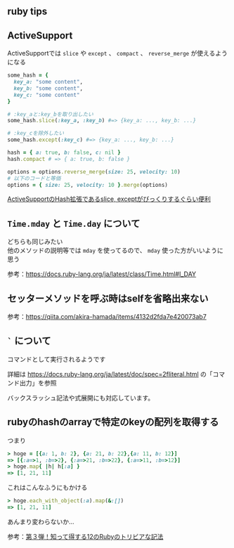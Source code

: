 ruby tips
---

## ActiveSupport

ActiveSupportでは `slice` や `except` 、 `compact` 、 `reverse_merge` が使えるようになる

```ruby
some_hash = {
  key_a: "some content",
  key_b: "some content",
  key_c: "some content"
}

# :key_aと:key_bを取り出したい
some_hash.slice(:key_a, :key_b) #=> {key_a: ..., key_b: ...}

# :key_cを除外したい
some_hash.except(:key_c) #=> {key_a: ..., key_b: ...}

hash = { a: true, b: false, c: nil }
hash.compact # => { a: true, b: false }

options = options.reverse_merge(size: 25, velocity: 10)
# 以下のコードと等価
options = { size: 25, velocity: 10 }.merge(options)
```
[ActiveSupportのHash拡張であるslice, exceptがびっくりするぐらい便利](https://qiita.com/mah_lab/items/ed10bae99105ea2fd8bd)

## `Time.mday` と `Time.day` について

どちらも同じみたい  
他のメソッドの説明等では `mday` を使ってるので、 `mday` 使った方がいいように思う

参考：https://docs.ruby-lang.org/ja/latest/class/Time.html#I_DAY

## セッターメソッドを呼ぶ時はselfを省略出来ない

参考：https://qiita.com/akira-hamada/items/4132d2fda7e420073ab7

## <code>`</code> について

コマンドとして実行されるようです

詳細は
https://docs.ruby-lang.org/ja/latest/doc/spec=2fliteral.html
の「コマンド出力」を参照

バックスラッシュ記法や式展開にも対応しています。 

## rubyのhashのarrayで特定のkeyの配列を取得する

つまり

```ruby
> hoge = [{a: 1, b: 2}, {a: 21, b: 22},{a: 11, b: 12}]
=> [{:a=>1, :b=>2}, {:a=>21, :b=>22}, {:a=>11, :b=>12}]
> hoge.map{ |h| h[:a] }
=> [1, 21, 11]
```

これはこんなふうにもかける

```ruby
> hoge.each_with_object(:a).map(&:[])
=> [1, 21, 11]
```

あんまり変わらないか…

参考：[第３弾！知って得する12のRubyのトリビアな記法](http://melborne.github.io/2012/04/26/ruby-trivias-you-should-know/)
